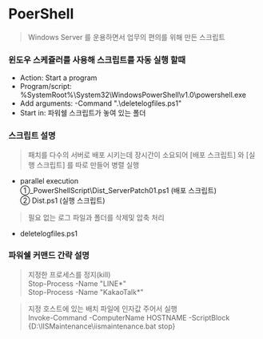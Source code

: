 # PoerShell

> Windows Server 를 운용하면서 업무의 편의를 위해 만든 스크립트


### 윈도우 스케쥴러를 사용해 스크립트를 자동 실행 할때
- Action: Start a program
- Program/script: %SystemRoot%\System32\WindowsPowerShell\v1.0\powershell.exe
- Add arguments: -Command ".\deletelogfiles.ps1"
- Start in: 파워쉘 스크립트가 놓여 있는 폴더


### 스크립트 설명

> 패치를 다수의 서버로 배포 시키는데 장시간이 소요되어 [배포 스크립트] 와 [실행 스크립트] 를 따로 만들어 병렬 실행
- parallel execution  
    ①_PowerShellScript\Dist_ServerPatch01.ps1 (배포 스크립트)  
    ② Dist.ps1  (실행 스크립트)  

    
> 필요 없는 로그 파일과 폴더를 삭제및 압축 처리
- deletelogfiles.ps1  


### 파워쉘 커맨드 간략 설명

> 지정한 프로세스를 정지(kill)  
Stop-Process -Name "LINE*"  
Stop-Process -Name "KakaoTalk*"  


> 지정 호스트에 있는 배치 파일에 인자값 주어서 실행  
Invoke-Command -ComputerName HOSTNAME -ScriptBlock {D:\IISMaintenance\iismaintenance.bat stop}
